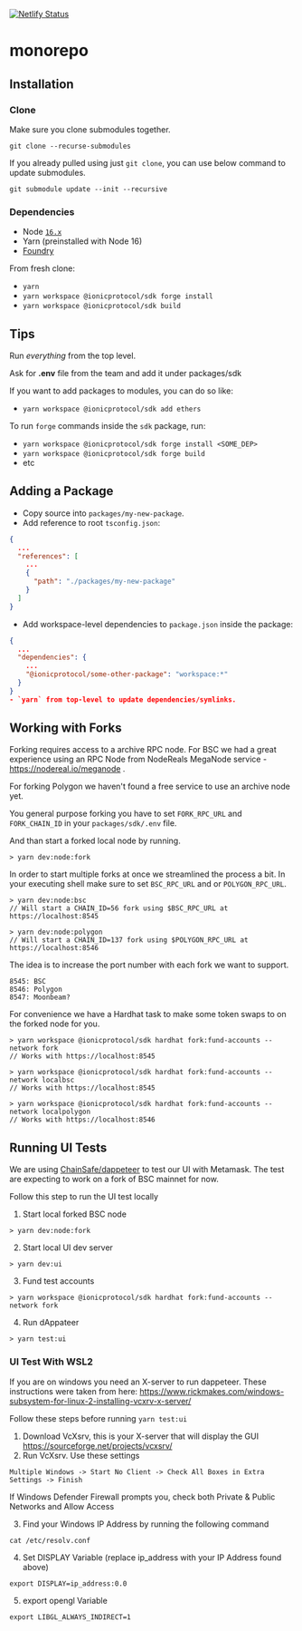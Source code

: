 [![Netlify Status](https://api.netlify.com/api/v1/badges/4e389938-790e-4adb-bfc9-0e3d47dafd64/deploy-status)](https://app.netlify.com/sites/ionicprotocol-dapp/deploys)

# monorepo

## Installation

### Clone

Make sure you clone submodules together.

`git clone --recurse-submodules`

If you already pulled using just `git clone`, you can use below command to update submodules.

`git submodule update --init --recursive`

### Dependencies

- Node [`16.x`](https://nodejs.org/en/download/)
- Yarn (preinstalled with Node 16)
- [Foundry](https://book.getfoundry.sh/getting-started/installation.html)

From fresh clone:

- `yarn`
- `yarn workspace @ionicprotocol/sdk forge install`
- `yarn workspace @ionicprotocol/sdk build`

## Tips

Run _everything_ from the top level.

Ask for **.env** file from the team and add it under packages/sdk

If you want to add packages to modules, you can do so like:

- `yarn workspace @ionicprotocol/sdk add ethers`

To run `forge` commands inside the `sdk` package, run:

- `yarn workspace @ionicprotocol/sdk forge install <SOME_DEP>`
- `yarn workspace @ionicprotocol/sdk forge build`
- etc

## Adding a Package

- Copy source into `packages/my-new-package`.
- Add reference to root `tsconfig.json`:

```json
{
  ...
  "references": [
    ...
    {
      "path": "./packages/my-new-package"
    }
  ]
}
```

- Add workspace-level dependencies to `package.json` inside the package:

```json
{
  ...
  "dependencies": {
    ...
    "@ionicprotocol/some-other-package": "workspace:*"
  }
}
- `yarn` from top-level to update dependencies/symlinks.
```

## Working with Forks

Forking requires access to a archive RPC node. For BSC we had a great experience using an RPC Node from NodeReals MegaNode service - https://nodereal.io/meganode .

For forking Polygon we haven't found a free service to use an archive node yet.

You general purpose forking you have to set `FORK_RPC_URL` and `FORK_CHAIN_ID` in your `packages/sdk/.env` file.

And than start a forked local node by running.

```
> yarn dev:node:fork
```

In order to start multiple forks at once we streamlined the process a bit. In your executing shell make sure to set `BSC_RPC_URL` and or `POLYGON_RPC_URL`.

```
> yarn dev:node:bsc
// Will start a CHAIN_ID=56 fork using $BSC_RPC_URL at https://localhost:8545
```

```
> yarn dev:node:polygon
// Will start a CHAIN_ID=137 fork using $POLYGON_RPC_URL at https://localhost:8546
```

The idea is to increase the port number with each fork we want to support.

```
8545: BSC
8546: Polygon
8547: Moonbeam?
```

For convenience we have a Hardhat task to make some token swaps to on the forked node for you.

```
> yarn workspace @ionicprotocol/sdk hardhat fork:fund-accounts --network fork
// Works with https://localhost:8545

> yarn workspace @ionicprotocol/sdk hardhat fork:fund-accounts --network localbsc
// Works with https://localhost:8545

> yarn workspace @ionicprotocol/sdk hardhat fork:fund-accounts --network localpolygon
// Works with https://localhost:8546
```

## Running UI Tests

We are using [ChainSafe/dappeteer](https://github.com/ChainSafe/dappeteer) to test our UI with Metamask. The test are expecting to work on a fork of BSC mainnet for now.

Follow this step to run the UI test locally

1. Start local forked BSC node

```
> yarn dev:node:fork
```

2. Start local UI dev server

```
> yarn dev:ui
```

3. Fund test accounts

```
> yarn workspace @ionicprotocol/sdk hardhat fork:fund-accounts --network fork
```

4. Run dAppateer

```
> yarn test:ui
```

### UI Test With WSL2

If you are on windows you need an X-server to run dappeteer.
These instructions were taken from here: https://www.rickmakes.com/windows-subsystem-for-linux-2-installing-vcxrv-x-server/

Follow these steps before running `yarn test:ui`

1. Download VcXsrv, this is your X-server that will display the GUI
   https://sourceforge.net/projects/vcxsrv/
2. Run VcXsrv. Use these settings

```
Multiple Windows -> Start No Client -> Check All Boxes in Extra Settings -> Finish
```

If Windows Defender Firewall prompts you, check both Private & Public Networks and Allow Access

3. Find your Windows IP Address by running the following command

```
cat /etc/resolv.conf
```

4. Set DISPLAY Variable (replace ip_address with your IP Address found above)

```
export DISPLAY=ip_address:0.0
```

5. export opengl Variable

```
export LIBGL_ALWAYS_INDIRECT=1
```
